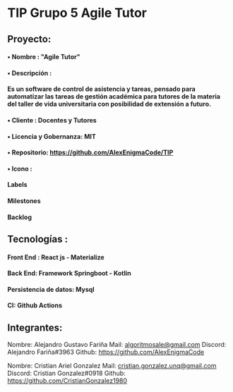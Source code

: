 # TIP Grupo 5  Agile Tutor
## Proyecto:
#### • Nombre : "Agile Tutor"
#### • Descripción : 
#### Es un software de control de asistencia y tareas, pensado para automatizar las tareas de gestión académica para tutores de la materia del taller de vida universitaria con posibilidad de extensión a futuro. 	
#### • Cliente	: Docentes y Tutores
#### •  Licencia y Gobernanza:   MIT	
#### • Repositorio:	https://github.com/AlexEnigmaCode/TIP
#### • Icono	:
#### Labels	
#### Milestones	
#### Backlog	

## Tecnologías	:
#### Front End :                React js - Materialize
#### Back End: Framework        Springboot -  Kotlin
#### Persistencia de datos:     Mysql 
#### CI:                        Github Actions


## Integrantes:

Nombre: Alejandro Gustavo Fariña
Mail: algoritmosale@gmail.com
Discord: Alejandro  Fariña#3963
Github: https://github.com/AlexEnigmaCode

Nombre: Cristian Ariel Gonzalez
Mail: cristian.gonzalez.unq@gmail.com
Discord: Cristian Gonzalez#0918
Github: https://github.com/CristianGonzalez1980
